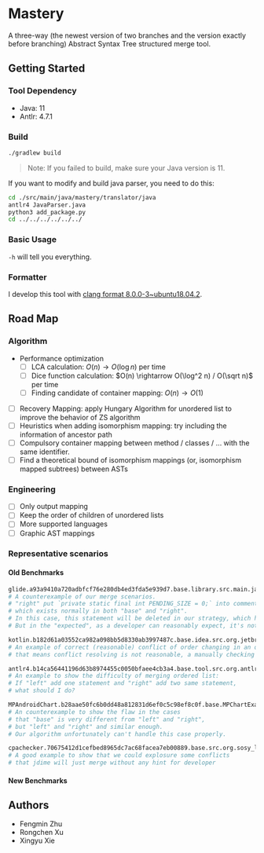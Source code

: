 # Mastery

A three-way (the newest version of two branches and the version exactly before branching) Abstract Syntax Tree structured merge tool.

## Getting Started

### Tool Dependency

- Java: 11
- Antlr: 4.7.1

### Build

```bash
./gradlew build
```

> Note: If you failed to build, make sure your Java version is 11.

If you want to modify and build java parser, you need to do this:
```bash
cd ./src/main/java/mastery/translator/java
antlr4 JavaParser.java
python3 add_package.py
cd ../../../../../../
```

### Basic Usage

`-h` will tell you everything.

### Formatter

I develop this tool with [clang format 8.0.0-3~ubuntu18.04.2](https://clang.llvm.org/docs/ClangFormat.html).

## Road Map

### Algorithm

- Performance optimization
    - [ ] LCA calculation: $O(n) \rightarrow O(\log n)$ per time
    - [ ] Dice function calculation: $O(n) \rightarrow O(\log^2 n) / O(\sqrt n)$ per time
    - [ ] Finding candidate of container mapping: $O(n) \rightarrow O(1)$
- [ ] Recovery Mapping: apply Hungary Algorithm for unordered list to improve the behavior of ZS algorithm
- [ ] Heuristics when adding isomorphism mapping: try including the information of ancestor path
- [ ] Compulsory container mapping between method / classes / ... with the same identifier.
- [ ] Find a theoretical bound of isomorphism mappings (or, isomorphism mapped subtrees) between ASTs

### Engineering

- [ ] Only output mapping
- [ ] Keep the order of children of unordered lists
- [ ] More supported languages
- [ ] Graphic AST mappings

### Representative scenarios

#### Old Benchmarks
```bash
glide.a93a9410a720adbfcf76e280db4ed3fda5e939d7.base.library.src.main.java.com.bumptech.glide.request.target.ViewTarget
# A counterexample of our merge scenarios.
# "right" put `private static final int PENDING_SIZE = 0;` into comments,
# which exists normally in both "base" and "right".
# In this case, this statement will be deleted in our strategy, which happens indeed.
# But in the "expected", as a developer can reasonably expect, it's not deleted.

kotlin.b182d61a03552ca982a098bb5d8330ab3997487c.base.idea.src.org.jetbrains.jet.plugin.references.JetSimpleNameReference
# An example of correct (reasonable) conflict of order changing in an ordered list,
# that means conflict resolving is not reasonable, a manually checking for semantic is necessary

antlr4.b14ca56441196d63b8974455c0050bfaee4cb3a4.base.tool.src.org.antlr.v4.automata.ATNSerializer
# An example to show the difficulty of merging ordered list:
# If "left" add one statement and "right" add two same statement,
# what should I do?

MPAndroidChart.b28aae50fc6b0dd48a812831d6ef0c5c98ef8c0f.base.MPChartExample.src.com.xxmassdeveloper.mpchartexample.BarChartActivitySinus
# An counterexample to show the flaw in the cases
# that "base" is very different from "left" and "right",
# but "left" and "right" and similar enough.
# Our algorithm unfortunately can't handle this case properly.

cpachecker.70675412d1cefbed8965dc7ac68facea7eb00889.base.src.org.sosy_lab.cpachecker.cfa.objectmodel.c.FunctionDefinitionNode
# A good example to show that we could explosure some conflicts
# that jdime will just merge without any hint for developer
```
#### New Benchmarks

## Authors

- Fengmin Zhu
- Rongchen Xu
- Xingyu Xie